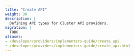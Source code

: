 ```yaml
---
title: "Create API"
weight: 30
description: |
  Defining API types for Cluster API providers.
migration: |
  TODO
aliases:
- /developer/providers/implementers-guide/create_api
- /developer/providers/implementers-guide/create_api.html
---
```

